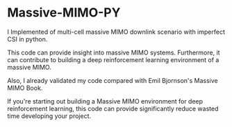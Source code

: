 # Massive-MIMO-PY

I Implemented of multi-cell massive MIMO downlink scenario with imperfect CSI in python.

This code can provide insight into massive MIMO systems. Furthermore, it can contribute to building a deep reinforcement learning environment of a massive MIMO.

Also, I already validated my code compared with Emil Bjornson's Massive MIMO Book.

If you're starting out building a Massive MIMO environment for deep reinforcement learning, this code can provide significantly reduce wasted time developing your project.
